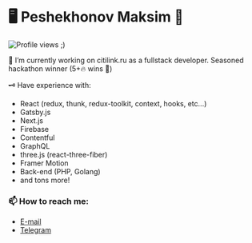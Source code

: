 # 🖥 Peshekhonov Maksim 📝

![Profile views ;)](https://gpvc.arturio.dev/mpeshehonov)

🔭 I’m currently working on citilink.ru as a fullstack developer. Seasoned hackathon winner (5+🔥 wins 🥳)

🗝 Have experience with:
 - React (redux, thunk, redux-toolkit, context, hooks, etc...)
 - Gatsby.js
 - Next.js
 - Firebase
 - Contentful
 - GraphQL
 - three.js (react-three-fiber)
 - Framer Motion
 - Back-end (PHP, Golang)
 - and tons more!

### 📫  How to reach me:
 - [E-mail](mailto:kassady71@gmail.com)
 - [Telegram](https://t.me/makusimu_san)

<!--
**mpeshehonov/mpeshehonov** is a ✨ _special_ ✨ repository because its `README.md` (this file) appears on your GitHub profile.

Here are some ideas to get you started:

- 🔭 I’m currently working on ...
- 🌱 I’m currently learning ...
- 👯 I’m looking to collaborate on ...
- 🤔 I’m looking for help with ...
- 💬 Ask me about ...
- 📫 How to reach me: ...
- 😄 Pronouns: ...
- ⚡ Fun fact: ...
-->
